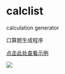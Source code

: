 # calclist
calculation generator

口算题生成程序

[点击此处查看示例](https://hldgaofeng.github.io/oralcalc/)

![](https://hldgaofeng.github.io/oralcalc/shot1.jpg)
